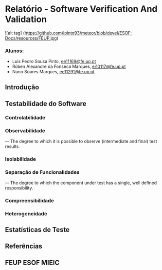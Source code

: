 # Relatório - Software Verification And Validation

![alt tag] (https://github.com/lpinto93/meteor/blob/devel/ESOF-Docs/resources/FEUP.jpg)

### Alunos:
* Luís Pedro Sousa Pinto, ee11169@fe.up.pt
* Rúben Alexandre da Fonseca Marques, ei10117@fe.up.pt 
* Nuno Soares Marques, ee11291@fe.up.pt

## Introdução

## Testabilidade do Software

### Controlabilidade

### Observabilidade
-- The degree to which it is possible to observe (intermediate and final) test results.

### Isolabilidade

### Separação de Funcionalidades
-- The degree to which the component under test has a single, well defined responsibility.

### Compreensibilidade

### Heterogeneidade

## Estatísticas de Teste

## Referências

## FEUP ESOF MIEIC




